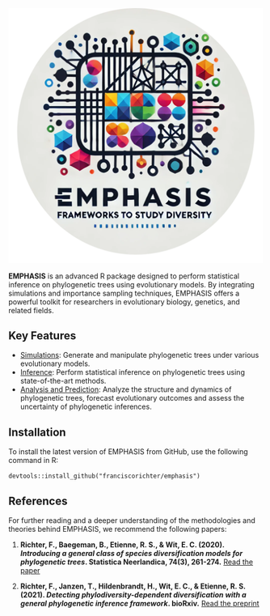 
![Emphasis Logo](./emphasis_logo_circ.png)

**EMPHASIS** is an advanced R package designed to perform statistical inference on phylogenetic trees using evolutionary models. By integrating simulations and importance sampling techniques, EMPHASIS offers a powerful toolkit for researchers in evolutionary biology, genetics, and related fields.

## Key Features


- [Simulations](doc/Simulation.html): Generate and manipulate phylogenetic trees under various evolutionary models.
- [Inference](case-studies.md): Perform statistical inference on phylogenetic trees using state-of-the-art methods.
- [Analysis and Prediction](api-documentation.md): Analyze the structure and dynamics of phylogenetic trees, forecast evolutionary outcomes and assess the uncertainty of phylogenetic inferences.

## Installation

To install the latest version of EMPHASIS from GitHub, use the following command in R:


```
devtools::install_github("franciscorichter/emphasis")
```


## References

For further reading and a deeper understanding of the methodologies and theories behind EMPHASIS, we recommend the following papers:

1. **Richter, F., Baegeman, B., Etienne, R. S., & Wit, E. C. (2020). *Introducing a general class of species diversification models for phylogenetic trees*. Statistica Neerlandica, 74(3), 261-274.** [Read the paper](https://onlinelibrary.wiley.com/doi/pdf/10.1111/stan.12205)

2. **Richter, F., Janzen, T., Hildenbrandt, H., Wit, E. C., & Etienne, R. S. (2021). *Detecting phylodiversity-dependent diversification with a general phylogenetic inference framework*. bioRxiv.** [Read the preprint](https://www.biorxiv.org/content/biorxiv/early/2021/07/04/2021.07.01.450729.full.pdf)
